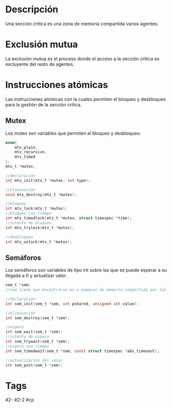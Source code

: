# Descripción
Una sección crítica es una zona de memoria compartida varios agentes.
# Exclusión mutua
La exclusión mutua es el proceso donde el acceso a la sección crítica es excluyente del resto de agentes.
# Instrucciones atómicas
Las instrucciones atómicas con la cuales permiten el bloqueo y desbloqueo para la gestión de la sección crítica.
## Mutex
Los mutex son variables que permiten el bloqueo y  desbloqueo.
```c
enum{
	mtx_plain,
	mtx_recursive,
	mtx_timed
};
mtx_t *mutex;

//declaración
int mtx_init(mtx_t *mutex, int type);

//eliminación
void mtx_destroy(mtx_t *mutex);

//bloqueo
int mtx_lock(mtx_t *mutex);
//bloqueo con tiempo
int mtx_timedlock(mtx_t *mutex, struct timespec *time);
//intento de bloqueo
int mtx_trylock(mtx_t *mutex);

//desbloqueo
int mtx_unlock(mtx_t *mutex); 
```
## Semáforos
Los semáforos son variables de tipo int sobre las que se puede esperar a su llegada a 0 y actualizar valor.
```c
sem_t *sem;
//sem tiene que encontrarse en u espacio de memoria compartida por los procesos

//declaración
int sem_init(sem_t *sem, int pshared, unsigned int value);  

//eliminación
int sem_destroy(sem_t *sem);

//espera
int sem_wait(sem_t *sem);
//intento de espera
int sem_trywait(sem_t *sem);
//espera con tiempo
int sem_timedwait(sem_t *sem, const struct timespec *abs_timeoout);

//aztualización del valor
int sem_post(sem_t *sem);
```
# Tags
#2-
#2-2
#cp